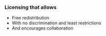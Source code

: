 ### Licensing that allows

<ul data-bespoke-bullet>
  <li data-bespoke-bullet>Free redistribution</li>
  <li data-bespoke-bullet>With no discrimination and least restrictions</li>
  <li data-bespoke-bullet>And encourages collaboration</li>
</ul>
